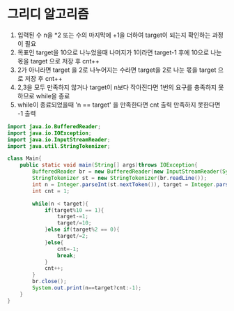 # 그리디 알고리즘
1. 입력된 수 n을 *2 또는 수의 마지막에 +1을 더하여 target이 되는지 확인하는 과정이 필요
2. 목표인 target을 10으로 나누었을때 나머지가 1이라면 target-1 후에 10으로 나눈 몫을 target 으로 저장 후 cnt++
3. 2가 아니라면 target 을 2로 나누어지는 수라면 target을 2로 나눈 몫을 target 으로 저장 후 cnt++
4. 2,3을 모두 만족하지 않거나 target이 n보다 작아진다면 1번의 요구를 충족하지 못하므로 while을 종료
5. while이 종료되었을때 'n == target' 을 만족한다면 cnt 출력 만족하지 못한다면 -1 출력


```java
import java.io.BufferedReader;
import java.io.IOException;
import java.io.InputStreamReader;
import java.util.StringTokenizer;

class Main{
    public static void main(String[] args)throws IOException{
        BufferedReader br = new BufferedReader(new InputStreamReader(System.in));
        StringTokenizer st = new StringTokenizer(br.readLine());
        int n = Integer.parseInt(st.nextToken()), target = Integer.parseInt(st.nextToken());
        int cnt = 1;

        while(n < target){
            if(target%10 == 1){
                target-=1;
                target/=10;
            }else if(target%2 == 0){
                target/=2;
            }else{
                cnt=-1;
                break;
            }
            cnt++;
        }
        br.close();
        System.out.print(n==target?cnt:-1);
    }
}
```
